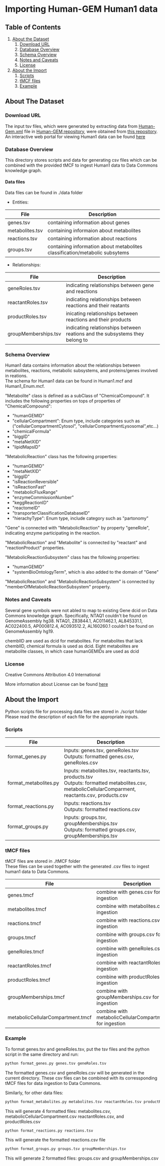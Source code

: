 # Importing Human-GEM Human1 data

## Table of Contents

1. [About the Dataset](#about-the-dataset)
    1. [Download URL](#download-url)
    2. [Database Overview](#database-overview)
    3. [Schema Overview](#schema-overview)
    4. [Notes and Caveats](#notes-and-caveats)
    5. [License](#license)
2. [About the Import](#about-the-import)
    1. [Scripts](#scripts)
    2. [tMCF files](#tMCF-files)
    3. [Example](#example)
    
    
## About The Dataset

### Download URL

The input tsv files, which were generated by extracting data from [Human-Gem.xml](https://github.com/SysBioChalmers/Human-GEM/blob/master/model/Human-GEM.xml) file in [Human-GEM repository](https://github.com/SysBioChalmers/Human-GEM), were obtained from [this repository](https://github.com/paul-shannon/bio-gdb/tree/main/forSam/v1). <br>
An interactive web portal for viewing Human1 data can be found [here](https://metabolicatlas.org/)

### Database Overview 

This directory stores scripts and data for generating csv files which can be combined with the provided tMCF to ingest Human1 data to Data Commons knowledge graph. 

#### Data files <br>

Data files can be found in ./data folder 

* Entities:

|File| Description|
---------|-----------
|genes.tsv| containing information about genes|
|metabolites.tsv| containing informaion about metabolites|
|reactions.tsv| containing information about reactions|
|groups.tsv| containing information about metabolites classification/metabolic subsytems|

* Relationships:

|File| Description|
---------|-----------
|geneRoles.tsv| indicating relationships between gene and reactions|
|reactantRoles.tsv| indicating relationships between reactions and their reatants|
|productRoles.tsv| inicating relationships between reactions and their products|
|groupMemberships.tsv| indicating relationships between reations and the subsystems they belong to|


### Schema Overview 

Human1 data contains information about the relationships between metabolites, reactions, metabolic subsystems, and proteins/genes involved in reations. <br>
The schema for Human1 data can be found in Human1.mcf and Human1_Enum.mcf. <br>

"Metabolite" class is defined as a subClass of "ChemicalCompound". It includes the following properties on tops of properties of "ChemicalCompound":
* "humanGEMID"
* "cellularCompartment": Enum type, include categories such as ("cellularCompartmentCytosol", "cellularCompartmentLysosomal",etc...)
* "chemicalFormula"
* "biggID"
* "metaNetXID"
* "lipidMapsID"

"MetabolicReaction" class has the following properties:
* "humanGEMID"
* "metaNetXID"
* "biggID"
* "isReactionReversible"
* "isReactionFast"
* "metabolicFluxRange"
* "enzymeCommissionNumber"
* "keggReactionID"
* "reactomeID"
* "transporterClassificationDatabaseID"
* "hierachyType": Enum type, include category such as "partonomy"

"Gene" is connected with  "MetabolicReaction" by property "geneRole", indicating enzyme participating in the reaction.

"MetabolicReaction" and "Metabolite" is connected by "reactant" and "reactionProduct" properties.

"MetabolicReactionSubsystem" class has the following properties:
* "humanGEMID"
* "systemBioOntologyTerm", which is also added to the domain of "Gene"

"MetabolicReaction" and "MetabolicReactionSubsystem" is connected by "memberOfMetabolicReactionSubsystem" property.

### Notes and Caveats

Several gene symbols were not abled to map to existing Gene dcid on Data Commons knowledge graph. Specifically, NTAQ1 couldn't be found on GenomeAssembly hg38. NTAQ1, Z83844.1, AC011462.1, AL845331.1, AC022400.5, AP000812.4, AC093512.2, AL160260.1 couldn't be found on GenomeAssembly hg19. <br>

chemblID are used as dcid for metabolites. For metabolites that lack chemblID, chemical formula is used as dcid. Eight metabolites are metabolite classes, in which case humanGEMIDs are used as dcid <br>

### License

Creative Commons Attribution 4.0 International <br>

More information about License can be found [here](https://github.com/SysBioChalmers/Human-GEM/blob/master/LICENSE.md)

## About the Import 

Python scripts file for processing data files are stored in ./script folder <br>
Please read the description of each file for the appropriate inputs. <br>

### Scripts
|File| Description|
---------|-----------
|format_genes.py|Inputs: genes.tsv, geneRoles.tsv <br> Outputs: formatted genes.csv, geneRoles.csv|
|format_metabolites.py|Inputs: metabolites.tsv, reactants.tsv, products.tsv <br> Outputs: formatted metabolites.csv, metabolicCellularComparment, reactants.csv, products.csv|
|format_reactions.py|Inputs: reactions.tsv <br> Outputs: formatted reactions.csv|
|format_groups.py|Inputs: groups.tsv, groupMemberships.tsv<br> Outputs: formatted groups.csv, groupMemberships.tsv|

### tMCF files

tMCF files are stored in ./tMCF folder <br>
These files can be used together with the generated .csv files to ingest human1 data to Data Commons. <br>

|File| Description|
---------|-----------
|genes.tmcf| combine with genes.csv for ingestion  |
|metabolites.tmcf| combine with metabolites.csv for ingestion  |
|reactions.tmcf| combine with reactions.csv for ingestion  |
|groups.tmcf| combine with groups.csv for ingestion  |
|geneRoles.tmcf| combine with geneRoles.csv for ingestion  |
|reactantRoles.tmcf| combine with reactantRoles.csv for ingestion  |
|productRoles.tmcf| combine with productRoles.csv for ingestion  |
|groupMemberships.tmcf| combine with groupMemberships.csv for ingestion  |
|metabolicCellularCompartment.tmcf| combine with metabolicCellularCompartment.csv for ingestion|

### Example 

To format genes.tsv and geneRoles.tsv, put the tsv files and the python script in the same directory and run:
```bash
python format_genes.py genes.tsv geneRoles.tsv
```

The formatted genes.csv and geneRoles.csv will be generated in the current directory. These csv files can be combined with its corressponding tMCF files for data ingestion to Data Commons.

Similarly, for other data files:
```bash 
python format_metabolites.py metabolites.tsv reactantRoles.tsv productRoles.tsv 
```
This will generate 4 formatted files: metabolites.csv, metabolicCellularCompartment.csv reactantRoles.csv, and productRoles.csv
```bash
python format_reactions.py reactions.tsv
```
This will generate the formatted reactions.csv file 

```bash
python format_groups.py groups.tsv groupMemberships.tsv 
```
This will generate 2 formatted files: groups.csv and groupMemberships.csv


